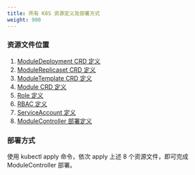 ```yaml
---
title: 所有 K8S 资源定义及部署方式
weight: 900
---
```


### 资源文件位置

1. [ModuleDeployment CRD 定义](https://github.com/sofastack/koupleless/blob/master/module-controller/config/crd/bases/koupleless.alipay.com_moduledeployments.yaml)
2. [ModuleReplicaset CRD 定义](https://github.com/sofastack/koupleless/blob/master/module-controller/config/crd/bases/koupleless.alipay.com_modulereplicasets.yaml) 
3. [ModuleTemplate CRD 定义](https://github.com/sofastack/koupleless/blob/master/module-controller/config/crd/bases/koupleless.alipay.com_moduletemplates.yaml)
4. [Module CRD 定义](https://github.com/sofastack/koupleless/blob/master/module-controller/config/crd/bases/koupleless.alipay.com_modules.yaml)
5. [Role 定义](https://github.com/sofastack/koupleless/blob/master/module-controller/config/rbac/role.yaml)
6. [RBAC 定义](https://github.com/sofastack/koupleless/blob/master/module-controller/config/rbac/role_binding.yaml)
7. [ServiceAccount 定义](https://github.com/sofastack/koupleless/blob/master/module-controller/config/rbac/service_account.yaml)
8. [ModuleController 部署定义](https://github.com/sofastack/koupleless/blob/master/module-controller/config/samples/module-deployment-controller.yaml)

### 部署方式

使用 kubectl apply 命令，依次 apply 上述 8 个资源文件，即可完成 ModuleController 部署。

<br/>
<br/>